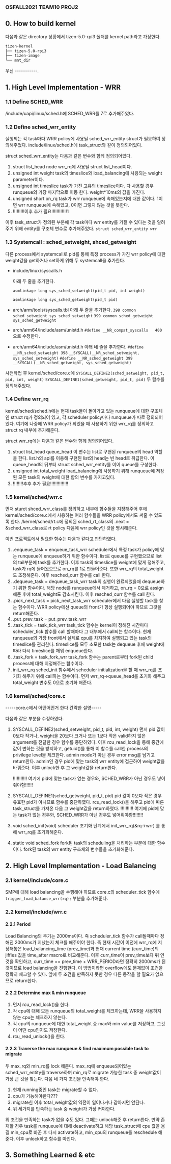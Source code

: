 ### OSFALL2021 TEAM10 PROJ2


## 0. How to build kernel
다음과 같은 directory 상황에서 tizen-5.0-rpi3 폴더를 kernel path라고 가정한다.
```bash
tizen-kernel
├── tizen-5.0-rpi3
├── tizen-image
└── mnt_dir
```

우선 -----------.

## 1. High Level Implementation - WRR
### 1.1 Define SCHED_WRR
<kernel path>/include/uapi/linux/sched.h에 SCHED_WRR를 7로 추가해주었다.

### 1.2 Define sched_wrr_entity
실행되는 각 task마다 WRR policy에 사용될 sched_wrr_entity struct가 필요하여 정의해주었다.
include/linux/sched.h에 task_struct와 같이 정의되어있다.

struct sched_wrr_entity는 다음과 같은 변수와 함께 정의되어있다.
1. struct list_head node
    wrr_rq에 사용될 struct list_head이다.
2. unsigned int weight
    task의 timeslice와 load_balancing에 사용되는 weight parameter이다.
3. unsigned int timeslice
    task가 가진 고유의 timeslice이다. 다 사용할 경우 runqueue의 가장 마지막으로 이동    한다. weight*10ms의 값을 가진다.
4. unsigned short on_rq
    task가 wrr runqueue에 속해있는지에 대한 값이다. 1이면 wrr runqueue에 속해있고,
    0이면 그렇지 않는 것을 뜻한다.
5. !!!!!!!!!이후 추가 필요!!!!!!!!!!!!1

이후 task_struct가 정의된 부분에 각 task마다 wrr entity를 가질 수 있다는 것을
알려주기 위해 entity를 구조체 변수로 추가해주었다.
`struct sched_wrr_entity wrr`

### 1.3 Systemcall : sched_setweight, shced_getweight
다른 process에서 systemcall로 pid를 통해 특정 process가 가진 wrr policy에 대한 weight값을 get하거나 set하게 위해 두 systemcall을 추가한다.

* include/linux/syscalls.h

    아래 두 줄을 추가한다.

    `asmlinkage long sys_sched_setweight(pid_t pid, int weight)`

    `asmlinkage long sys_sched_getweight(pid_t pid)`
* arch/arm/tools/syscalls.tbl
    아래 두 줄을 추가한다.
    `398 common sched_setweight sys_sched_setweight`
    `399 common sched_getweight sys_sched_getweight`
* arch/arm64/include/asm/unistd.h
    `#define __NR_compat_syscalls   400`
    으로 수정한다.
* arch/arm64/include/asm/unistd.h
    아래 네 줄을 추가한다.
    `#define __NR_sched_setweight 398`
    `__SYSCALL(__NR_sched_setweight, sys_sched_setweight)`
    `#define __NR_sched_getweight 399`
    `__SYSCALL(__NR_sched_getweight, sys_sched_getweight)`

사전작업 후 kernel/sched/core.c에
    `SYSCALL_DEFINE2(sched_setweight, pid_t, pid, int, weight)`
    `SYSCALL_DEFINE1(sched_getweight, pid_t, pid)`
    두 함수를 정의해주었다.

### 1.4 Define wrr_rq
kernel/sched/sched.h에는 현재 task들이 돌아가고 있는 runqueue에 대한 구조체인 struct rq가 정의되어 있고, 각 scheduler policy마다  runqueue가 따로 정의되어있다.
여기에 나중에 WRR policy가 되었을 때 사용하기 위한 wrr_rq를 정의하고 struct rq 내부에 추가해준다.

struct wrr_rq에는 다음과 같은 변수와 함께 정의되어있다.
1. struct list_head queue_head
    이 변수는 list로 구현된 runqueue의 head 역할을 한다. list.h의 api를 이용해 구현된 list의 head는 빈 head로 취급한다. 이 queue_head의 뒤부터 struct sched_wrr_entity를 이어 queue를 구성한다.
2. unsigned int total_weight
    load_balancing에 사용하기 위해 runqueue에 저장된 모든 task의 weight에 대한 합의 변수를 가지고있다.
3. !!!!!!!!추후 추가 필요!!!!!!!!!!!!!!

### 1.5 kernel/sched/wrr.c
먼저 sturct shced_wrr_class를 정의하고 내부에 함수들을 지정해주어 후에 kernel/sched/core.c에서 사용하는 여러 함수들을 WRR policy에서도 써줄 수 있도록 한다.
/kernel/sched/rt.c에 정의된 sched_rt_class의 .next = &sched_wrr_class로 rt policy 다음에 wrr policy인 것을 명시해준다.

이번 프로젝트에서 필요한 함수는 다음과 같다고 판단하였다.
1. .enqueue_task = enqueue_task_wrr
    scheduler에서 특정 task가 policy에 맞는 runqueue에 enqueue하기 위한 함수이다.
    list로 queue를 구현했으므로 list의 tail부분에 task를 추가한다. 이후 task의 timeslice를 weight에 맞게 정해주고, task가 rq에 들어왔으므로 on_rq를 1로 만들어준다. 또한 wrr_rq의 total_weight도 조정해준다.
    이후 resched_curr 함수를 call 한다.
2. .dequeue_task = dequeue_task_wrr
    task의 실행이 완료되었을때 dequeue하기 위한 함수이다.
    해당 node를 runqueue에서 제거하고, on_rq = 0으로 assign해준 후에 total_weight도 감소시킨다.
    이후 resched_curr 함수를 call 한다.
3. .pick_next_task = pick_next_task_wrr
    scheduler에서 다음 실행할 task를 찾는 함수이다. WRR policy에선 queue의 front가 항상 실행되어야 하므로 그것을 return해준다.
4. .put_prev_task = put_prev_task_wrr
5. .task_tick = task_tick_wrr
    task_tick 함수는 kernel이 정해진 시간마다 scheduler_tick 함수를 call 할때마다 그 내부에서 call되는 함수이다. 현재 runqueue의 가장 front에서 실제로 cpu를 차지하여 실행되고 있는 task의 timeslice를 관리한다. timeslice를 모두 소모한 task는 dequeue 후에 weight에 따라 다시 timeslice를 채워 enqueue한다.
6. .task_fork = task_fork_wrr
    task_fork 함수는 parent로부터 fork된 child process에 대해 지정해주는 함수이다.
7. init_wrr_rq
    sched_init 함수에서 scheduler initialization을 할 때 wrr_rq를 초기화 해주기 위해 call하는 함수이다.
    먼저 wrr_rq->queue_head를 초기화 해주고 total_weight 변수도 0으로 초기화 해준다.

### 1.6 kernel/sched/core.c
-----core.c에서 어떤어떤거 한다 간략한 설명-----

다음과 같은 부분을 수정하였다.
1. SYSCALL_DEFINE2(sched_setweight, pid_t, pid, int, weight)
    먼저 pid 값이 0보다 작거나, weight을 20보다 크거나 또는 1보다 작은 valid하지 않은 argument를 전달한 경우 함수를 중단하였다.
    이후 rcu_read_lock을 통해 중간에 값이 변하는 것을 방지하고, getuid()를 통해 이 함수를 call한 process의 privilege level을 체크한다. admin mode가 아닌 경우 error msg를 남기고 return한다. admin인 경우 pid에 맞는 task의 wrr entity에 접근하여 weight값을 바꿔준다.
    이후 unlock한 후 그 weight값을 return한다.

    !!!!!!!!!!! 여기에 pid에 맞는 task가 없는 경우와, SCHED_WRR가 아닌 경우도 넣어줘야함!!!!!!
2. SYSCALL_DEFINE1(sched_getweight, pid_t, pid)
    pid 값이 0보다 작은 경우 유효한 pid가 아니므로 함수를 중단하였다.
    rcu_read_lock()을 해주고 pid에 따른 task_struct를 가져온 다음 그 weight값을 return하였다.
    !!!!!!!!!! 여기에 pid에 맞는 task가 없는 경우와, SCHED_WRR가 아닌 경우도 넣어줘야함!!!!!!!!
3. void sched_init(void)
    scheduler 초기화 단계에서 init_wrr_rq(&rq->wrr) 를 통해 wrr_rq를 초기화해준다.
4. static void sched_fork
    fork된 task의 scheduling을 처리하는 부분에 대한 함수이다. fork된 task의 wrr entity 구조체의 변수들을 초기화해준다.

## 2. High Level Implementation - Load Balancing
### 2.1 kernel/include/core.c
SMP에 대해 load balancing을 수행해야 하므로 core.c의 scheduler_tick 함수에 `trigger_load_balance_wrr(rq);` 부분을 추가해준다.

### 2.2 kernel/include/wrr.c
#### 2.2.1 Period
Load Balancing의 주기는 2000ms이다. 즉 scheduler_tick 함수가 call될때마다 정해진 2000ms가 지났는지 체크를 해주어야 한다.
즉 현재 시간이 이전에 wrr_rq에 저장해놓은 load_balancing_time (prev_time)과 현재 current time (curr_time)의 jiffies 값을 time_after macro로 비교해준다. 이후 curr_time이 prev_time보다 뒤 인 것을 확인하고, curr_time == prev_time + WRR_PERIOD라면 정확히 2000ms가 된 것이므로 load balancing을 진행한다. 이 방법이라면 overflow에도 문제없이 조건을 정확히 체크할 수 있다. 앞에 두 조건을 만족하지 못한 경우 다른 동작을 할 필요가 없으므로 return한다.

#### 2.2.2 Determine max & min runqueue
1. 먼저 rcu_read_lock()을 한다.
2. 각 cpu에 대해 모든 runqueue의 total_weight를 체크하는데, WRR을 사용하지 않는 cpu는 체크하지 않는다.
3. 각 cpu의 runqueue에 대한 total_weight 중 max와 min value를 저장하고, 그것이 어떤 cpu인지도 저장한다.
4. rcu_read_unlock()을 한다.

#### 2.2.3 Traverse the max runqueue & find maximum possible task to migrate
두 max_rq와 min_rq를 lock 해준다.
max_rq에 enqueue되어있는 sched_wrr_entity를 traverse하며 min_rq로 migrate 가능한 task 중 weight값이 가장 큰 것을 찾는다. 다음 네 가지 조건을 만족해야 한다.
1. 현재 running중인 task는 migrate할 수 없다.
2. cpu가 가능해야한다???
3. migrate한 이후 total_weight값의 역전이 일어나거나 같아지면 안된다.
4. 위 세가지를 만족하는 task 중 weight가 가장 커야한다.

위 조건을 만족하는 task가 없을 수도 있다. 그때는 unlock해준 후 return한다.
만약 존재할 경우 task를 runqueue에 대해 deactivate하고 해당 task_struct에 cpu 값을 옮길 min_cpu로 바꾼 후 다시 activate하고, min_cpu의 runqueue를 reschedule 해준다.
이후 unlock하고 함수를 마친다.

## 3. Something Learned & etc
